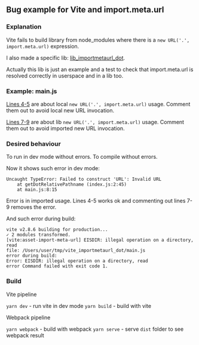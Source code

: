 ## Bug example for Vite and import.meta.url

### Explanation

Vite fails to build library from node_modules where there is a `new URL('.', import.meta.url)` expression.

I also made a specific lib: [lib_importmetaurl_dot](https://github.com/fend25/lib_importmetaurl_dot).

Actually this lib is just an example and a test to check that import.meta.url is resolved correctly in userspace and in a lib too.

### Example: main.js

[Lines 4-5](https://github.com/fend25/vite_import_meta_url_dot/blob/master/main.js#L4-L5) are about local `new URL('.', import.meta.url)` usage. Comment them out to avoid local new URL invocation.

[Lines 7-9](https://github.com/fend25/vite_import_meta_url_dot/blob/master/main.js#L7-L9) are about lib `new URL('.', import.meta.url)` usage. Comment them out to avoid imported new URL invocation.

### Desired behaviour
To run in dev mode without errors.
To compile without errors.

Now it shows such error in dev mode:
```
Uncaught TypeError: Failed to construct 'URL': Invalid URL
    at getDotRelativePathname (index.js:2:45)
    at main.js:8:15
```
Error is in imported usage. Lines 4-5 works ok and commenting out lines 7-9 removes the error.

And such error during build:
```
vite v2.8.6 building for production...
✓ 2 modules transformed.
[vite:asset-import-meta-url] EISDIR: illegal operation on a directory, read
file: /Users/user/tmp/vite_importmetaurl_dot/main.js
error during build:
Error: EISDIR: illegal operation on a directory, read
error Command failed with exit code 1.
```

### Build

Vite pipeline

`yarn dev` - run vite in dev mode
`yarn build` - build with vite

Webpack pipeline

`yarn webpack` - build with webpack
`yarn serve` - serve `dist` folder to see webpack result